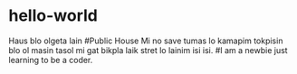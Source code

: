# hello-world
Haus blo olgeta lain #Public House
Mi no save tumas lo kamapim tokpisin blo ol masin tasol mi gat bikpla laik stret lo lainim isi isi. #I am a newbie just learning to be a coder.
